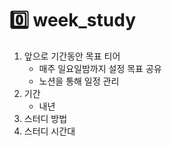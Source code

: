 # 0️⃣ week_study
1. 앞으로 기간동안 목표 티어
    - 매주 일요일밤까지 설정 목표 공유
    - 노션을 통해 일정 관리
2. 기간
    - 내년 
3. 스터디 방법
4. 스터디 시간대
